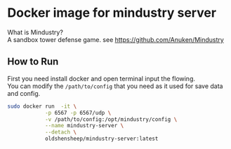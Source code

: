 # Docker image for mindustry server 
What is Mindustry?  
A sandbox tower defense game. see https://github.com/Anuken/Mindustry
## How to Run
First you need install docker and open terminal input the flowing.  
You can modify the `/path/to/config` that you need as it used for save data and config.
```bash
sudo docker run  -it \
            -p 6567 -p 6567/udp \
            -v /path/to/config:/opt/mindustry/config \
            --name mindustry-server \
            --detach \
            oldshensheep/mindustry-server:latest
```
